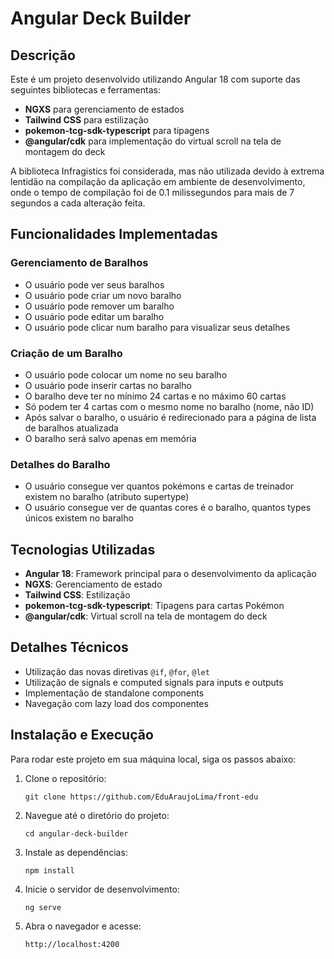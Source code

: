 <h1>Angular Deck Builder</h1>

<h2>Descrição</h2>
<p>Este é um projeto desenvolvido utilizando Angular 18 com suporte das seguintes bibliotecas e ferramentas:</p>
<ul>
  <li><strong>NGXS</strong> para gerenciamento de estados</li>
  <li><strong>Tailwind CSS</strong> para estilização</li>
  <li><strong>pokemon-tcg-sdk-typescript</strong> para tipagens</li>
  <li><strong>@angular/cdk</strong> para implementação do virtual scroll na tela de montagem do deck</li>
</ul>
<p>A biblioteca Infragistics foi considerada, mas não utilizada devido à extrema lentidão na compilação da aplicação em ambiente de desenvolvimento, onde o tempo de compilação foi de 0.1 milissegundos para mais de 7 segundos a cada alteração feita.</p>

<h2>Funcionalidades Implementadas</h2>

<h3>Gerenciamento de Baralhos</h3>
<ul>
  <li>O usuário pode ver seus baralhos</li>
  <li>O usuário pode criar um novo baralho</li>
  <li>O usuário pode remover um baralho</li>
  <li>O usuário pode editar um baralho</li>
  <li>O usuário pode clicar num baralho para visualizar seus detalhes</li>
</ul>

<h3>Criação de um Baralho</h3>
<ul>
  <li>O usuário pode colocar um nome no seu baralho</li>
  <li>O usuário pode inserir cartas no baralho</li>
  <li>O baralho deve ter no mínimo 24 cartas e no máximo 60 cartas</li>
  <li>Só podem ter 4 cartas com o mesmo nome no baralho (nome, não ID)</li>
  <li>Após salvar o baralho, o usuário é redirecionado para a página de lista de baralhos atualizada</li>
  <li>O baralho será salvo apenas em memória</li>
</ul>

<h3>Detalhes do Baralho</h3>
<ul>
  <li>O usuário consegue ver quantos pokémons e cartas de treinador existem no baralho (atributo supertype)</li>
  <li>O usuário consegue ver de quantas cores é o baralho, quantos types únicos existem no baralho</li>
</ul>

<h2>Tecnologias Utilizadas</h2>
<ul>
  <li><strong>Angular 18</strong>: Framework principal para o desenvolvimento da aplicação</li>
  <li><strong>NGXS</strong>: Gerenciamento de estado</li>
  <li><strong>Tailwind CSS</strong>: Estilização</li>
  <li><strong>pokemon-tcg-sdk-typescript</strong>: Tipagens para cartas Pokémon</li>
  <li><strong>@angular/cdk</strong>: Virtual scroll na tela de montagem do deck</li>
</ul>

<h2>Detalhes Técnicos</h2>
<ul>
  <li>Utilização das novas diretivas <code>@if</code>, <code>@for</code>, <code>@let</code></li>
  <li>Utilização de signals e computed signals para inputs e outputs</li>
  <li>Implementação de standalone components</li>
  <li>Navegação com lazy load dos componentes</li>
</ul>

<h2>Instalação e Execução</h2>
<p>Para rodar este projeto em sua máquina local, siga os passos abaixo:</p>
<ol>
  <li>Clone o repositório:
    <pre><code>git clone https://github.com/EduAraujoLima/front-edu</code></pre>
  </li>
  <li>Navegue até o diretório do projeto:
    <pre><code>cd angular-deck-builder</code></pre>
  </li>
  <li>Instale as dependências:
    <pre><code>npm install</code></pre>
  </li>
  <li>Inicie o servidor de desenvolvimento:
    <pre><code>ng serve</code></pre>
  </li>
  <li>Abra o navegador e acesse:
    <pre><code>http://localhost:4200</code></pre>
  </li>
</ol>
